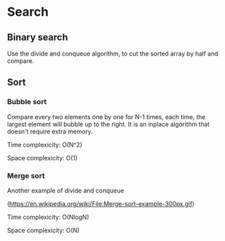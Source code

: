 # Search
## Binary search
Use the divide and conqueue algorithm, to cut the sorted array by half and compare.

## Sort
### Bubble sort
Compare every two elements one by one for N-1 times, each time, the largest element will bubble up to the right. It is an inplace algorithm that doesn't require extra memory.

Time complexicity: O(N^2)

Space complexicity: O(1)

### Merge sort
Another example of divide and conqueue

(https://en.wikipedia.org/wiki/File:Merge-sort-example-300px.gif)

Time complexicity: O(NlogN)

Space complexicity: O(N)

